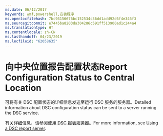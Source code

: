 ```yaml
---
ms.date: 06/12/2017
keywords: wmf,powershell,安装程序
ms.openlocfilehash: 7bc93156676bc152534c36dd1add92d6f4e346f3
ms.sourcegitcommit: e7445ba8203da304286c591ff513900ad1c244a4
ms.translationtype: HT
ms.contentlocale: zh-CN
ms.lasthandoff: 04/23/2019
ms.locfileid: "62058635"
---
```

# <a name="report-configuration-status-to-central-location"></a><span data-ttu-id="7ac73-102">向中央位置报告配置状态</span><span class="sxs-lookup"><span data-stu-id="7ac73-102">Report Configuration Status to Central Location</span></span>

<span data-ttu-id="7ac73-103">可将有关 DSC 配置状态的详细信息发送至运行 DSC 服务的服务器。</span><span class="sxs-lookup"><span data-stu-id="7ac73-103">Detailed information about DSC configuration status can be sent to a server running the DSC service.</span></span>

<span data-ttu-id="7ac73-104">有关详细信息，请参阅[使用 DSC 报表服务器](https://msdn.microsoft.com/powershell/dsc/reportserver)。</span><span class="sxs-lookup"><span data-stu-id="7ac73-104">For more information, see [Using a DSC report server](https://msdn.microsoft.com/powershell/dsc/reportserver).</span></span>
